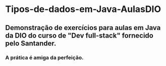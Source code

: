 # Tipos-de-dados-em-Java-AulasDIO
## Demonstração de exercícios para aulas em Java da DIO do curso de "Dev full-stack" fornecido pelo Santander.
### A prática é amiga da perfeição.
